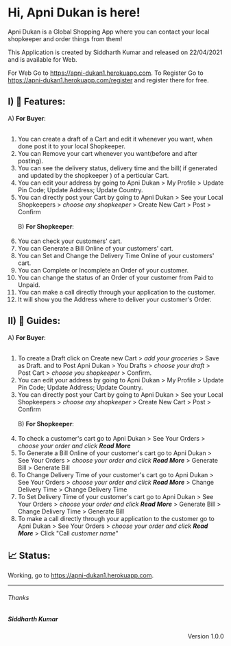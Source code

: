 # Hi, Apni Dukan is here!
Apni Dukan is a Global Shopping App where you can contact your local shopkeeper and order things from them!

This Application is created by Siddharth Kumar and released on 22/04/2021 and is available for Web.

For Web Go to <a href="https://apni-dukan1.herokuapp.com">https://apni-dukan1.herokuapp.com</a>.
To Register Go to <a href="https://apni-dukan1.herokuapp.com/register">https://apni-dukan1.herokuapp.com/register</a> and register there for free.

## I) 🎁 Features:
A) __For Buyer__:<br><br>
1) You can create a draft of a Cart and edit it whenever you want, when done post it to your local Shopkeeper.
2) You can Remove your cart whenever you want(before and after posting).
3) You can see the delivery status, delivery time and the bill( if generated and updated by the shopkeeper ) of a perticular Cart.
4) You can edit your address by going to Apni Dukan > My Profile > Update Pin Code; Update Address; Update Country.
5) You can directly post your Cart by going to Apni Dukan > See your Local Shopkeepers > *choose any shopkeeper* > Create New Cart > Post > Confirm<br><br>
B) __For Shopkeeper__:<br><br>
1) You can check your customers' cart.
2) You can Generate a Bill Online of your customers' cart.
3) You can Set and Change the Delivery Time Online of your customers' cart.
4) You can Complete or Incomplete an Order of your customer.
5) You can change the status of an Order of your customer from Paid to Unpaid.
6) You can make a call directly through your application to the customer.
7) It will show you the Address where to deliver your customer's Order.

## II) 📖 Guides:
A) __For Buyer__:<br><br>
1) To create a Draft click on Create new Cart > *add your groceries* > Save as Draft. and to Post Apni Dukan > You Drafts > *choose your draft* > Post Cart > *choose you shopkeeper* > Confirm.
2) You can edit your address by going to Apni Dukan > My Profile > Update Pin Code; Update Address; Update Country.
3) You can directly post your Cart by going to Apni Dukan > See your Local Shopkeepers > *choose any shopkeeper* > Create New Cart > Post > Confirm<br><br>
B) __For Shopkeeper__:<br><br>
1) To check a customer's cart go to Apni Dukan > See Your Orders > *choose your order and click __Read More__*
2) To Generate a Bill Online of your customer's cart go to Apni Dukan > See Your Orders > *choose your order and click __Read More__* > Generate Bill > Generate Bill
3) To Change Delivery Time of your customer's cart go to Apni Dukan > See Your Orders > *choose your order and click __Read More__* > Change Delivery Time > Change Delivery Time
4) To Set Delivery Time  of your customer's cart go to Apni Dukan > See Your Orders > *choose your order and click __Read More__* > Generate Bill > Change Delivery Time > Generate Bill
5) To make a call directly through your application to the customer go to Apni Dukan > See Your Orders > *choose your order and click __Read More__* > Click "Call *customer name*"

## 📈 Status:
Working, go to <a href="https://apni-dukan1.herokuapp.com">https://apni-dukan1.herokuapp.com</a>.

<hr>
<h6>Thanks</h6>
<h5>Siddharth Kumar</h5>
<p align="right">Version 1.0.0<p>
